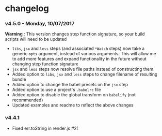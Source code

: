 # changelog

### v4.5.0 - Monday, 10/07/2017
**Warning** : This version changes step function signature, so your build scripts will need to be updated

- `libs`, `jsx` and `less` steps (and associated `*Watch` steps) now take a generic `opts` argument, instead of various arguments. This will allow me to add more features and expand functionality in the future without changing step function signature
- `jsx` and `less` steps now resolve file paths instead of constructing them.
- Added option to `libs`, `jsx` and `less` steps to change filename of resulting bundle
- Added option to change the babel presets on the `jsx` step
- Added option to use a project's `.babelrc` file
- Added option to disable the global transform on `babelify` (not recommended)
- Updated examples and readme to reflect the above changes

### v4.4.1
- Fixed err.toString in render.js #21
